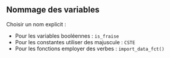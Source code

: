 ## Nommage des variables

Choisir un nom explicit :

* Pour les variables booléennes : `is_fraise`
* Pour les constantes utiliser des majuscule : `CSTE`
* Pour les fonctions employer des verbes : `import_data_fct()`
